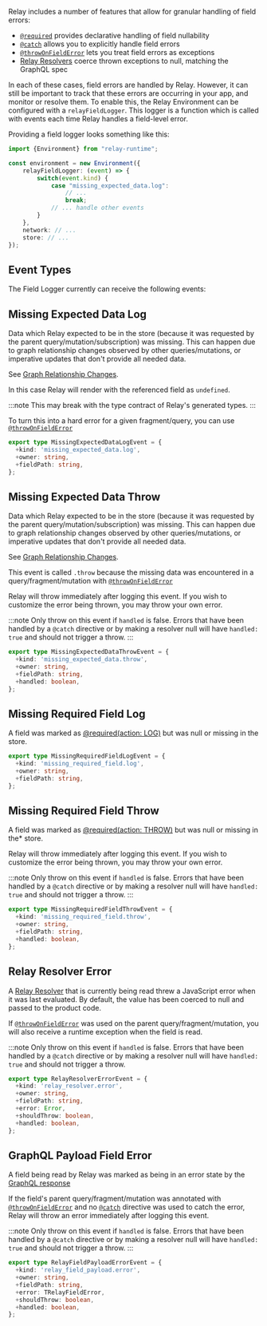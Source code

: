 
Relay includes a number of features that allow for granular handling of field errors:

- [`@required`](../../guides/required-directive.md) provides declarative handling of field nullability
- [`@catch`](../../guides/catch-directive.md) allows you to explicitly handle field errors 
- [`@throwOnFieldError`](../../guides/throw-on-field-error-directive.md) lets you treat field errors as exceptions
- [Relay Resolvers](../../guides/relay-resolvers/introduction.md) coerce thrown exceptions to null, matching the GraphQL spec

In each of these cases, field errors are handled by Relay. However, it can still be important to track that these errors are occurring in your app, and monitor or resolve them. To enable this, the Relay Environment can be configured with a `relayFieldLogger`. This logger is a function which is called with events each time Relay handles a field-level error.

Providing a field logger looks something like this:
```ts
import {Environment} from "relay-runtime";

const environment = new Environment({
    relayFieldLogger: (event) => {
        switch(event.kind) {
            case "missing_expected_data.log":
                // ...
                break;
            // ... handle other events
        }
    },
    network: // ...
    store: // ...
});
```

## Event Types

The Field Logger currently can receive the following events:

## Missing Expected Data Log

Data which Relay expected to be in the store (because it was requested by the parent query/mutation/subscription) was missing. This can happen due to graph relationship changes observed by other queries/mutations, or imperative updates that don't provide all needed data.

See [Graph Relationship Changes](../../debugging/why-null/#graph-relationship-change).

In this case Relay will render with the referenced field as `undefined`.
 
:::note
This may break with the type contract of Relay's generated types.
:::

To turn this into a hard error for a given fragment/query, you can use [`@throwOnFieldError`](../../guides/throw-on-field-error-directive/)

```ts
export type MissingExpectedDataLogEvent = {
  +kind: 'missing_expected_data.log',
  +owner: string,
  +fieldPath: string,
};
```

## Missing Expected Data Throw

Data which Relay expected to be in the store (because it was requested by the parent query/mutation/subscription) was missing. This can happen due to graph relationship changes observed by other queries/mutations, or imperative updates that don't provide all needed data.

See [Graph Relationship Changes](../../debugging/why-null/#graph-relationship-change).


This event is called `.throw` because the missing data was encountered in a
 query/fragment/mutation with [`@throwOnFieldError`](../../guides/throw-on-field-error-directive/)

Relay will throw immediately after logging this event. If you wish to
customize the error being thrown, you may throw your own error.

:::note
Only throw on this event if `handled` is false. Errors that have been handled by a `@catch` directive or by making a resolver null will have `handled: true` and should not trigger a throw.
:::

```ts
export type MissingExpectedDataThrowEvent = {
  +kind: 'missing_expected_data.throw',
  +owner: string,
  +fieldPath: string,
  +handled: boolean,
};
```

## Missing Required Field Log

A field was marked as [@required(action: LOG)](../../guides/required-directive.md#action) but was null or missing in the store.

```ts
export type MissingRequiredFieldLogEvent = {
  +kind: 'missing_required_field.log',
  +owner: string,
  +fieldPath: string,
};
```

## Missing Required Field Throw

A field was marked as [@required(action: THROW)](../../guides/required-directive.md#action) but was null or missing in the* store.

Relay will throw immediately after logging this event. If you wish to customize the error being thrown, you may throw your own error.

:::note
Only throw on this event if `handled` is false. Errors that have been
handled by a `@catch` directive or by making a resolver null will have
`handled: true` and should not trigger a throw.
:::

```ts
export type MissingRequiredFieldThrowEvent = {
  +kind: 'missing_required_field.throw',
  +owner: string,
  +fieldPath: string,
  +handled: boolean,
};
```

## Relay Resolver Error


A [Relay Resolver](../../guides/relay-resolvers/introduction.md) that is currently being read threw a JavaScript error when it was last evaluated. By default, the value has been coerced to null and passed to the product code.

If [`@throwOnFieldError`](../../guides/throw-on-field-error-directive.md) was used on the parent query/fragment/mutation, you will also receive a runtime exception when the field is read.

:::note
Only throw on this event if `handled` is false. Errors that have been handled by a `@catch` directive or by making a resolver null will have `handled: true` and should not trigger a throw.

```ts
export type RelayResolverErrorEvent = {
  +kind: 'relay_resolver.error',
  +owner: string,
  +fieldPath: string,
  +error: Error,
  +shouldThrow: boolean,
  +handled: boolean,
};
```

## GraphQL Payload Field Error


A field being read by Relay was marked as being in an error state by the [GraphQL response](https://spec.graphql.org/October2021/#sec-Errors.Field-errors)

If the field's parent query/fragment/mutation was annotated with [`@throwOnFieldError`](../../guides/throw-on-field-error-directive.md) and no [`@catch`](../../guides/catch-directive.md) directive was used to catch the error, Relay will throw an error immediately after logging this event.

:::note
Only throw on this event if `handled` is false. Errors that have been handled by a `@catch` directive or by making a resolver null will have `handled: true` and should not trigger a throw.
:::

```ts
export type RelayFieldPayloadErrorEvent = {
  +kind: 'relay_field_payload.error',
  +owner: string,
  +fieldPath: string,
  +error: TRelayFieldError,
  +shouldThrow: boolean,
  +handled: boolean,
};
```